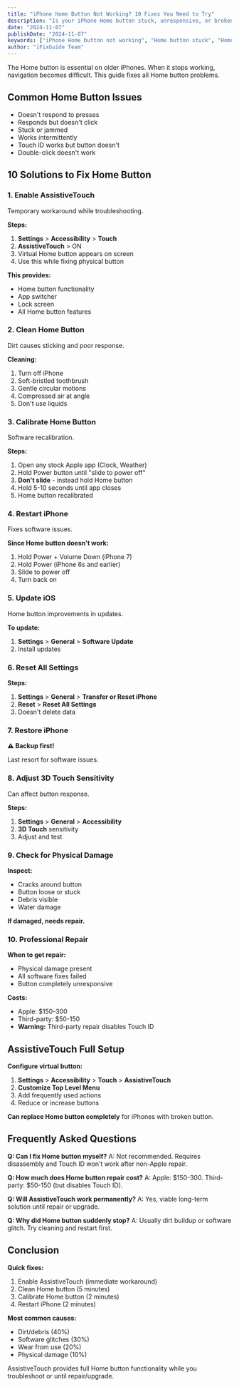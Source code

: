 ```yaml
---
title: "iPhone Home Button Not Working? 10 Fixes You Need to Try"
description: "Is your iPhone Home button stuck, unresponsive, or broken? Fix Home button issues with our complete troubleshooting guide for all iPhone models."
date: "2024-11-07"
publishDate: "2024-11-07"
keywords: ["iPhone Home button not working", "Home button stuck", "Home button broken", "fix Home button", "Home button unresponsive"]
author: "iFixGuide Team"
---
```


The Home button is essential on older iPhones. When it stops working, navigation becomes difficult. This guide fixes all Home button problems.

## Common Home Button Issues

- Doesn't respond to presses
- Responds but doesn't click
- Stuck or jammed
- Works intermittently
- Touch ID works but button doesn't
- Double-click doesn't work

## 10 Solutions to Fix Home Button

### 1. Enable AssistiveTouch

Temporary workaround while troubleshooting.

**Steps:**
1. **Settings** > **Accessibility** > **Touch**
2. **AssistiveTouch** > ON
3. Virtual Home button appears on screen
4. Use this while fixing physical button

**This provides:**
- Home button functionality
- App switcher
- Lock screen
- All Home button features

### 2. Clean Home Button

Dirt causes sticking and poor response.

**Cleaning:**
1. Turn off iPhone
2. Soft-bristled toothbrush
3. Gentle circular motions
4. Compressed air at angle
5. Don't use liquids

### 3. Calibrate Home Button

Software recalibration.

**Steps:**
1. Open any stock Apple app (Clock, Weather)
2. Hold Power button until "slide to power off"
3. **Don't slide** - instead hold Home button
4. Hold 5-10 seconds until app closes
5. Home button recalibrated

### 4. Restart iPhone

Fixes software issues.

**Since Home button doesn't work:**
1. Hold Power + Volume Down (iPhone 7)
2. Hold Power (iPhone 6s and earlier)
3. Slide to power off
4. Turn back on

### 5. Update iOS

Home button improvements in updates.

**To update:**
1. **Settings** > **General** > **Software Update**
2. Install updates

### 6. Reset All Settings

**Steps:**
1. **Settings** > **General** > **Transfer or Reset iPhone**
2. **Reset** > **Reset All Settings**
3. Doesn't delete data

### 7. Restore iPhone

**⚠️ Backup first!**

Last resort for software issues.

### 8. Adjust 3D Touch Sensitivity

Can affect button response.

**Steps:**
1. **Settings** > **General** > **Accessibility**
2. **3D Touch** sensitivity
3. Adjust and test

### 9. Check for Physical Damage

**Inspect:**
- Cracks around button
- Button loose or stuck
- Debris visible
- Water damage

**If damaged, needs repair.**

### 10. Professional Repair

**When to get repair:**
- Physical damage present
- All software fixes failed
- Button completely unresponsive

**Costs:**
- Apple: $150-300
- Third-party: $50-150
- **Warning:** Third-party repair disables Touch ID

## AssistiveTouch Full Setup

**Configure virtual button:**
1. **Settings** > **Accessibility** > **Touch** > **AssistiveTouch**
2. **Customize Top Level Menu**
3. Add frequently used actions
4. Reduce or increase buttons

**Can replace Home button completely** for iPhones with broken button.

## Frequently Asked Questions

**Q: Can I fix Home button myself?**
A: Not recommended. Requires disassembly and Touch ID won't work after non-Apple repair.

**Q: How much does Home button repair cost?**
A: Apple: $150-300. Third-party: $50-150 (but disables Touch ID).

**Q: Will AssistiveTouch work permanently?**
A: Yes, viable long-term solution until repair or upgrade.

**Q: Why did Home button suddenly stop?**
A: Usually dirt buildup or software glitch. Try cleaning and restart first.

## Conclusion

**Quick fixes:**
1. Enable AssistiveTouch (immediate workaround)
2. Clean Home button (5 minutes)
3. Calibrate Home button (2 minutes)
4. Restart iPhone (2 minutes)

**Most common causes:**
- Dirt/debris (40%)
- Software glitches (30%)
- Wear from use (20%)
- Physical damage (10%)

AssistiveTouch provides full Home button functionality while you troubleshoot or until repair/upgrade.
